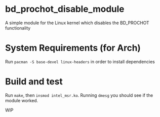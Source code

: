 # bd_prochot_disable_module
A simple module for the Linux kernel which disables the BD_PROCHOT functionality

# System Requirements (for Arch)
Run `pacman -S base-devel linux-headers` in order to install dependencies

# Build and test
Run `make`, then `insmod intel_msr.ko`. Running `dmesg` you should see if the module worked.

WIP
